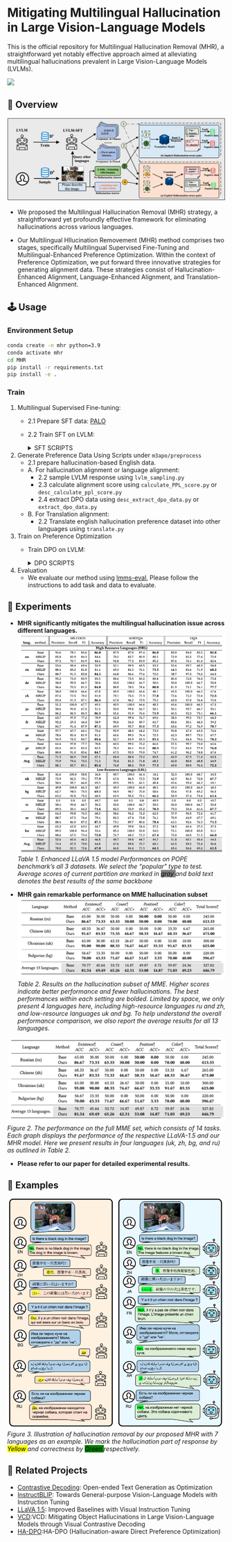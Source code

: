 
# Mitigating Multilingual Hallucination in Large Vision-Language Models
<!-- This is the official repo for Multilingual Hallucination Removal, a simple but effective method for mitigating multilingual hallucinations in LVLMs. -->
This is the official repository for Multilingual Hallucination Removal (MHR), a straightforward yet notably effective approach aimed at alleviating multilingual hallucinations prevalent in Large Vision-Language Models (LVLMs).
<div style='display:flex; gap: 0.25rem; '>
<a href='LICENCE'><img src='https://img.shields.io/badge/License-Apache 2.0-g.svg'></a>
</div>


## 🎯 Overview
![MHR](fig/main.jpg)
<!-- - We probosed Multilingual Hallucination Removal(MHR) a simple but effective hallucination removal framework on different languages. -->
- We proposed the Multilingual Hallucination Removal (MHR) strategy, a straightforward yet profoundly effective framework for eliminating hallucinations across various languages.
<!-- - MHR have 2 stages, namely multilingual supervised fine-tune and multilingual-enhanced preference optimization. During preference optimization, we proposed
3 method to generate alignment data, which is hallucination-enhanced alignment, language-enhanced alignment and translation-enhanced alignment. -->
- Our Multilingual Hllucination Removement (MHR) method comprises two stages, specifically Multilingual Supervised Fine-Tuning and Multilingual-Enhanced Preference Optimization. Within the context of Preference Optimization, we put forward three innovative strategies for generating alignment data. These strategies consist of Hallucination-Enhanced Alignment, Language-Enhanced Alignment, and Translation-Enhanced Alignment.


## 🕹️ Usage
### Environment Setup
```bash
conda create -n mhr python=3.9
conda activate mhr
cd MHR
pip install -r requirements.txt
pip install -e .
```

### Train


1. Multilingual Supervised Fine-tuning:
    - 2.1 Prepare SFT data: [PALO](https://huggingface.co/datasets/MBZUAI/palo_multilingual_dataset)
    - 2.2 Train SFT on LVLM:
        <details>
        <summary>SFT SCRIPTS</summary>

                PROMPT_VERSION=v1
                MODEL_VERSION=vicuna-v1-5-7b
                LM_MODEL_CKPT=lmsys/vicuna-7b-v1.5

                deepspeed m3apo/alignment/models/llava_v1_5/train_sft.py \
                    --deepspeed ./scripts/zero3.json \
                    --model_name_or_path $LM_MODEL_CKPT \
                    --version $PROMPT_VERSION \
                    --data_path ${DATA_PATH} \
                    --image_folder ${img_folder} \
                    --vision_tower openai/clip-vit-large-patch14 \
                    --pretrain_mm_mlp_adapter ${vision_tower_path} \
                    --mm_vision_select_layer -2 \
                    --mm_use_im_start_end False \
                    --mm_use_im_patch_token False \
                    --bf16 True \
                    --output_dir ${output_dir}\
                    --num_train_epochs 3 \
                    --per_device_train_batch_size 16 \
                    --per_device_eval_batch_size 16 \
                    --gradient_accumulation_steps 1 \
                    --evaluation_strategy "no" \
                    --save_strategy "steps" \
                    --save_steps 500 \
                    --save_total_limit 1 \
                    --learning_rate 2e-5 \
                    --weight_decay 0. \
                    --warmup_ratio 0.03 \
                    --lr_scheduler_type "cosine" \
                    --logging_steps 1 \
                    --tf32 True \
                    --model_max_length 1280 \
                    --gradient_checkpointing True \
                    --dataloader_num_workers 4 \
                    --lazy_preprocess True \
                    --report_to wandb \
                    --image_aspect_ratio 'pad'

        </details>
 2. Generate Preference Data Using Scripts under `m3apo/preprocess`
    - 2.1 prepare hallucination-based English data.
    - A. For hallucination alignment or language alignment:
        - 2.2 sample LVLM response using `lvlm_sampling.py`
        - 2.3 calculate alignment score using `calculate_PPL_score.py` or `desc_calculate_ppl_score.py`
        - 2.4 extract DPO data using `desc_extract_dpo_data.py` or `extract_dpo_data.py`
    - B. For Translation alignment:
        - 2.2 Translate english hallucination preference dataset into other languages using `translate.py`
 3. Train on Preference Optimization
    - Train DPO on LVLM:
        <details>
        <summary>DPO SCRIPTS</summary>
        
            accelerate launch --config_file=${accelerate_config_file}  ./train_dpo.py \
            --deepspeed ./scripts/deepspeed/zero3.json \
            --lora_enable True --lora_r 128 --lora_alpha 256 --mm_projector_lr 0 \
            --model_name_or_path ${model_name_or_path} \
            --version v1 \
            --vision_tower ${vision_tower_path} \
            --mm_projector_type mlp2x_gelu \
            --mm_vision_select_layer -2 \
            --mm_use_im_start_end False \
            --mm_use_im_patch_token False \
            --image_aspect_ratio pad \
            --group_by_modality_length True \
            --bf16 True \
            --output_dir ${ckpt_save_path} \
            --num_train_epochs 9 \
            --per_device_train_batch_size 8 \
            --per_device_eval_batch_size 4 \
            --gradient_accumulation_steps 1 \
            --evaluation_strategy "no" \
            --save_strategy "steps" \
            --save_steps ${save_steps} \
            --save_total_limit 5 \
            --learning_rate 2e-6 \
            --weight_decay 0. \
            --warmup_steps 0 \
            --lr_scheduler_type "cosine" \
            --logging_steps 1 \
            --tf32 True \
            --model_max_length 2048 \
            --gradient_checkpointing True \
            --report_to wandb \
            --run_name ${ckpt_name} \
            --dataloader_num_workers 4 \
            --lazy_preprocess True \
            --beta 0.1 \
            --hallucination_data_path ${hallucination_data} \
            --hallucination_data_type "dir_of_jsonl_desc" \
            --hallucination_ratio 1 \
            --preference_data_path ${preference_data} \
            --preference_ratio 1 \
            --preference_data_type "dir_of_jsonl_desc" \
            --translation_data_path ${translation_data} \
            --translation_ratio 1 \
            --translation_data_type "dir_of_json_desc" \
            --image_folder ${image_folder} \
            --vg_path ${vg_annotation_path} \
            --resume_from_checkpoint ${resume_from_checkpoint}
        
        </details>
4. Evaluation
    - We evaluate our method using [lmms-eval](https://github.com/EvolvingLMMs-Lab/lmms-eval), Please follow the instructions to add task and data to evaluate.


## 🏅 Experiments
- **MHR significantly mitigates the multilingual hallucination issue across different languages.**
![exp1](fig/pope_res.jpg)
*Table 1. Enhanced LLaVA 1.5 model Performances on POPE benchmark’s all 3 datasets. We select the “popular" type to test.
Average scores of current partition are marked in <mark style="background-color: gray"> gray </mark> and bold text denotes the best results of the same backbone*

- **MHR gain remarkable performance on MME hallucination subset**
![exp2](fig/mme_res.jpg)
*Table 2. Results on the hallucination subset of MME. Higher scores indicate better performance and fewer hallucinations. The
best performances within each setting are bolded. Limited by space, we only present 4 languages here, including high-resource
languages ru and zh, and low-resource languages uk and bg. To help understand the overall performance comparison, we also
report the average results for all 13 languages.*

![exp2](fig/mme_res.jpg)
*Figure 2. The performance on the full MME set, which consists of 14 tasks. Each graph displays the performance of the
respective LLaVA-1.5 and our MHR model. Here we present results in four languages (uk, zh, bg, and ru) as outlined in Table 2.*

- **Please refer to our paper for detailed experimental results.**



## 📌 Examples
![Case1](fig/qualitive.jpg)
*Figure 3. Illustration of hallucination removal by our proposed MHR with 7 languages as an example. We mark the hallucination part of response by <mark style="background-color: yellow"> Yellow </mark> and correctness by <mark style="background-color: green"> Green </mark> respectively.*




## 📝 Related Projects
- [Contrastive Decoding](https://github.com/XiangLi1999/ContrastiveDecoding): Open-ended Text Generation as Optimization
- [InstructBLIP](https://github.com/salesforce/LAVIS/tree/main/projects/instructblip): Towards General-purpose Vision-Language Models with Instruction Tuning
- [LLaVA 1.5](https://github.com/haotian-liu/LLaVA): Improved Baselines with Visual Instruction Tuning
- [VCD](https://github.com/DAMO-NLP-SG/VCD):VCD: Mitigating Object Hallucinations in Large Vision-Language Models through Visual Contrastive Decoding
- [HA-DPO](https://github.com/opendatalab/HA-DPO):HA-DPO (Hallucination-aware Direct Preference Optimization) 
